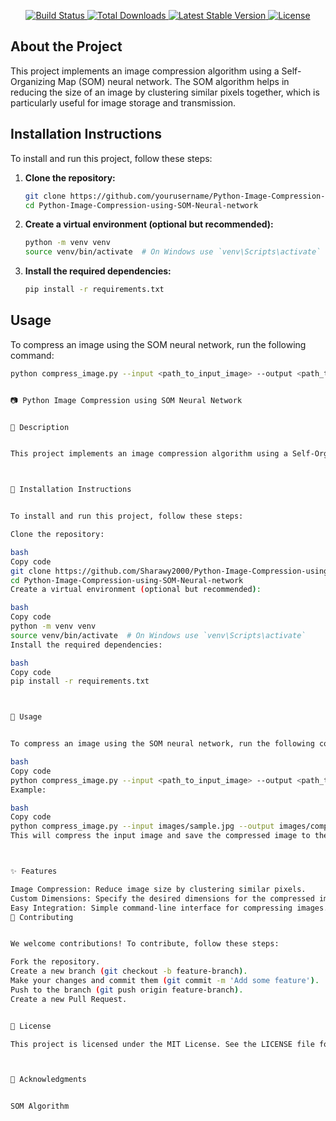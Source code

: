 <p align="center">
  <a href="https://github.com/Sharawy2000/Python-Image-Compression-using-SOM-Neural-network" target="_blank">
<!--     <img src="https://yourimageurl.com/logo.png" width="400" alt="Project Logo"> -->
  </a>
</p>

<p align="center">
  <a href="https://github.com/yourusername/Python-Image-Compression-using-SOM-Neural-network/actions">
    <img src="https://github.com/yourusername/Python-Image-Compression-using-SOM-Neural-network/workflows/tests/badge.svg" alt="Build Status">
  </a>
  <a href="https://pypi.org/project/yourprojectname">
    <img src="https://img.shields.io/pypi/dm/yourprojectname" alt="Total Downloads">
  </a>
  <a href="https://pypi.org/project/yourprojectname">
    <img src="https://img.shields.io/pypi/v/yourprojectname" alt="Latest Stable Version">
  </a>
  <a href="https://github.com/yourusername/Python-Image-Compression-using-SOM-Neural-network/blob/main/LICENSE">
    <img src="https://img.shields.io/github/license/yourusername/Python-Image-Compression-using-SOM-Neural-network" alt="License">
  </a>
</p>

## About the Project

This project implements an image compression algorithm using a Self-Organizing Map (SOM) neural network. The SOM algorithm helps in reducing the size of an image by clustering similar pixels together, which is particularly useful for image storage and transmission.

## Installation Instructions

To install and run this project, follow these steps:

1. **Clone the repository:**

    ```bash
    git clone https://github.com/yourusername/Python-Image-Compression-using-SOM-Neural-network.git
    cd Python-Image-Compression-using-SOM-Neural-network
    ```

2. **Create a virtual environment (optional but recommended):**

    ```bash
    python -m venv venv
    source venv/bin/activate  # On Windows use `venv\Scripts\activate`
    ```

3. **Install the required dependencies:**

    ```bash
    pip install -r requirements.txt
    ```

## Usage

To compress an image using the SOM neural network, run the following command:

```bash
python compress_image.py --input <path_to_input_image> --output <path_to_output_image> --dimensions <width>x<height>


📷 Python Image Compression using SOM Neural Network


📄 Description


This project implements an image compression algorithm using a Self-Organizing Map (SOM) neural network. The SOM algorithm helps in reducing the size of an image by clustering similar pixels together, which is particularly useful for image storage and transmission.



🚀 Installation Instructions


To install and run this project, follow these steps:

Clone the repository:

bash
Copy code
git clone https://github.com/Sharawy2000/Python-Image-Compression-using-SOM-Neural-network/main
cd Python-Image-Compression-using-SOM-Neural-network
Create a virtual environment (optional but recommended):

bash
Copy code
python -m venv venv
source venv/bin/activate  # On Windows use `venv\Scripts\activate`
Install the required dependencies:

bash
Copy code
pip install -r requirements.txt



📸 Usage


To compress an image using the SOM neural network, run the following command:

bash
Copy code
python compress_image.py --input <path_to_input_image> --output <path_to_output_image> --dimensions <width>x<height>
Example:

bash
Copy code
python compress_image.py --input images/sample.jpg --output images/compressed_sample.jpg --dimensions 100x100
This will compress the input image and save the compressed image to the specified output path.



✨ Features

Image Compression: Reduce image size by clustering similar pixels.
Custom Dimensions: Specify the desired dimensions for the compressed image.
Easy Integration: Simple command-line interface for compressing images.
🤝 Contributing


We welcome contributions! To contribute, follow these steps:

Fork the repository.
Create a new branch (git checkout -b feature-branch).
Make your changes and commit them (git commit -m 'Add some feature').
Push to the branch (git push origin feature-branch).
Create a new Pull Request.


📜 License

This project is licensed under the MIT License. See the LICENSE file for more details.



🙏 Acknowledgments


SOM Algorithm
